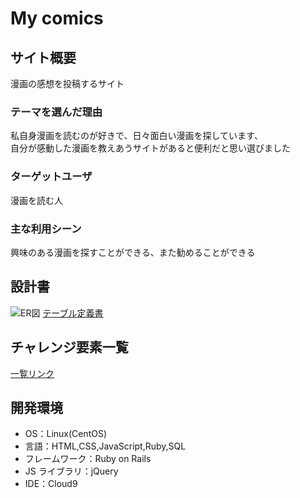 # My comics

## サイト概要

漫画の感想を投稿するサイト

### テーマを選んだ理由

私自身漫画を読むのが好きで、日々面白い漫画を探しています、<br>
自分が感動した漫画を教えあうサイトがあると便利だと思い選びました

### ターゲットユーザ

漫画を読む人

### 主な利用シーン

興味のある漫画を探すことができる、また勧めることができる

## 設計書
![ER図 ](https://user-images.githubusercontent.com/78335744/113452113-529f8000-943e-11eb-96a7-bb7d34e6eefb.jpg)
[テーブル定義書](https://docs.google.com/spreadsheets/d/1Qp0uSkt0jykfwYZhThRNjsCv08IezQy4CeicdnMuKcc/edit#gid=0)



## チャレンジ要素一覧

[一覧リンク](https://docs.google.com/spreadsheets/d/1ksKCxPdkfg59LSjdKhi_1ghb3drX2jhY0lvz47tz6-0/edit#gid=0)

## 開発環境

- OS：Linux(CentOS)
- 言語：HTML,CSS,JavaScript,Ruby,SQL
- フレームワーク：Ruby on Rails
- JS ライブラリ：jQuery
- IDE：Cloud9
